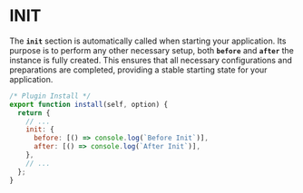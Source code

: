 # INIT

The **`init`** section is automatically called when starting your application. Its purpose is to perform any other necessary setup, both **`before`** and **`after`** the instance is fully created. This ensures that all necessary configurations and preparations are completed, providing a stable starting state for your application.

```js
/* Plugin Install */
export function install(self, option) {
  return {
    // ...
    init: {
      before: [() => console.log(`Before Init`)],
      after: [() => console.log(`After Init`)],
    },
    // ...
  };
}
```
